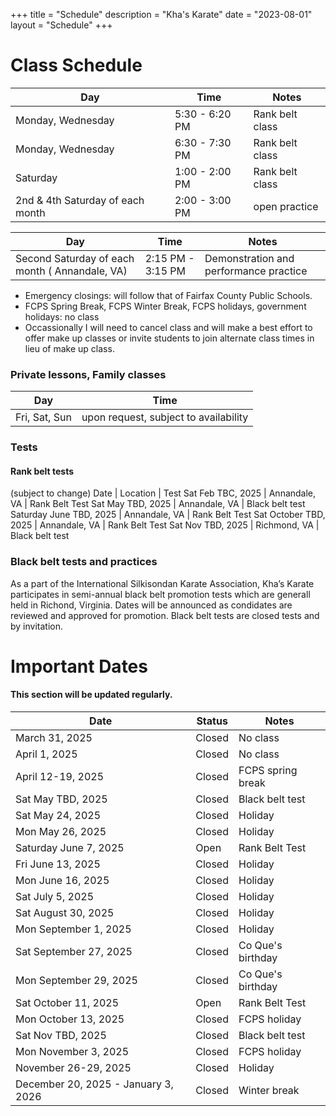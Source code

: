 +++
title = "Schedule"
description = "Kha's Karate"
date = "2023-08-01"
layout = "Schedule"
+++

# Class Schedule 

   Day | Time | Notes
--------|------|------
Monday, Wednesday | 5:30 - 6:20 PM | Rank belt class
Monday, Wednesday | 6:30 - 7:30 PM | Rank belt class
Saturday | 1:00 - 2:00 PM | Rank belt class
2nd & 4th Saturday of each month | 2:00 - 3:00 PM | open practice


   Day | Time | Notes
--------|------|------
Second Saturday of each month ( Annandale, VA) | 2:15 PM - 3:15 PM | Demonstration and performance practice

- Emergency closings: will follow that of Fairfax County Public Schools. 
- FCPS Spring Break, FCPS Winter Break, FCPS holidays, government holidays: no class
- Occassionally I will need to cancel class and will make a best effort to offer make up classes or invite students to join alternate class times in lieu of make up class.

### Private lessons, Family classes
  Day | Time
--------|------
Fri, Sat, Sun | upon request, subject to availability

###  Tests
#### Rank belt tests
(subject to change) 
Date | Location | Test
Sat Feb TBC, 2025 | Annandale, VA | Rank Belt Test
Sat May TBD, 2025 | Annandale, VA | Black belt test
Saturday June TBD, 2025 | Annandale, VA | Rank Belt Test
Sat October TBD, 2025 | Annandale, VA | Rank Belt Test
Sat Nov TBD, 2025 | Richmond, VA | Black belt test 

### Black belt tests and practices  
As a part of the International Silkisondan Karate Association, Kha’s Karate participates in semi-annual black belt promotion tests which are generall held in Richond, Virginia. Dates will be announced as condidates are reviewed and approved for promotion. Black belt tests are closed tests and by invitation.

# Important Dates 
#### This section will be updated regularly.

   Date | Status | Notes
--------|------|----
March 31, 2025 | Closed | No class
April 1, 2025 | Closed | No class
April 12-19, 2025 | Closed | FCPS spring break
Sat May TBD, 2025 | Closed | Black belt test
Sat May 24, 2025 | Closed | Holiday
Mon May 26, 2025 | Closed | Holiday
Saturday June 7, 2025 | Open | Rank Belt Test
Fri June 13, 2025  | Closed | Holiday
Mon June 16, 2025  | Closed | Holiday
Sat July 5, 2025 | Closed | Holiday
Sat August 30, 2025 | Closed | Holiday
Mon September 1, 2025 | Closed | Holiday
Sat September 27, 2025 | Closed | Co Que's birthday
Mon September 29, 2025 | Closed | Co Que's birthday
Sat October 11, 2025 | Open | Rank Belt Test
Mon October 13, 2025 | Closed | FCPS holiday
Sat Nov TBD, 2025 | Closed | Black belt test
Mon November 3, 2025 | Closed | FCPS holiday
November 26-29, 2025 | Closed | Holiday
December 20, 2025 - January 3, 2026 | Closed | Winter break

